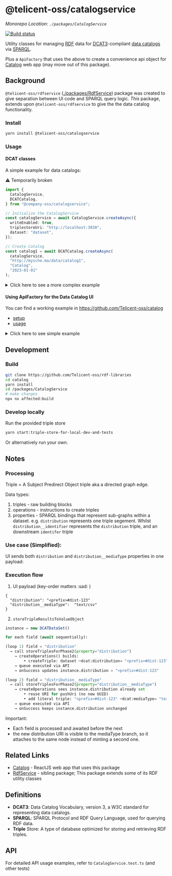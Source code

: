 # @telicent-oss/catalogservice

*Monorepo Location: `./packages/CatalogService`*

[![Build status](https://github.com/telicent-oss/rdf-libraries/actions/workflows/publish-nx-catalog-service.yml/badge.svg)](https://github.com/telicent-oss/rdf-libraries/actions/workflows/publish-nx-catalog-service.yml)


Utility classes for managing [RDF](https://www.w3.org/RDF/) data for [DCAT3](https://www.w3.org/TR/vocab-dcat-3/)-compliant [data catalogs](https://www.google.com/search?q=what+is+a+data+catalog) via [SPARQL](https://www.w3.org/TR/sparql11-query/).

Plus a `ApiFactory` that uses the above to create a convenience api object for [Catalog](https://github.com/Telicent-oss/catalog) web app (may move out of this package).

## Background

`@telicent-oss/rdfservice` ([./packages/RdfService](https://github.com/telicent-oss/rdf-libraries/tree/main/packages/RdfService)) package was created to give separation between UI code and SPARQL query logic. _This_ package, extends upon `@telicent-oss/rdfservice` to give the the data catalog functionality.


### Install

```bash
yarn install @telicent-oss/catalogservice
```

### Usage

#### DCAT classes

A simple example for data catalogs:

:warning: Temporarily broken

```ts
import {
  CatalogService,
  DCATCatalog,
} from "@company-oss/catalogservice";

// Initialize the CatalogService
const catalogService = await CatalogService.createAsync({
  writeEnabled: true,
  triplestoreUri: "http://localhost:3030",
  dataset: "dataset",
});

// Create Catalog
const catalog1 = await DCATCatalog.createAsync(
  catalogService,
  "http://mysche.ma/data/catalog1",
  "Catalog",
  "2023-01-01"
);
```

<details>
  <summary>Click here to see a more complex example</summary>
    <hr />

:warning: Temporarily broken

```ts
/*

Given we want to create this structure:
.
├── catalog1/
│   └── catalog1_1/
│       ├── DataService1_1_1
│       ├── DataSet1_1_1
│       └── DataSet1_1_2
└── catalog2/
    └── DataSet_2_1
*/
import {
  CatalogService,
  DCATCatalog,
  DCATDataset,
  DCATDataService,
} from "@company-oss/catalogservice";

// Initialize the CatalogService
const catalogService = await CatalogService.createAsync({
  writeEnabled: true,
  triplestoreUri: "http://localhost:3030/"
  dataset: "dataset"
});
const DC3 = 'http://mysche.ma/data/'
// Create Catalog 1
const catalog1 = await DCATCatalog.createAsync(
  catalogService,
  `${DC3}catalog1`,
  "Catalog 1",
  "2023-01-01"
);

// Create nested Catalog 1_1
const catalog1_1 = await DCATCatalog.createAsync(
  catalogService,
  `${DC3}catalog1_1`,
  "Catalog 1_1",
  "2023-02-01"
);
catalog1.addSubCatalog(catalog1_1);

// Add DataService to Catalog1_1
const dataService1_1_1 = await DCATDataService.createAsync(
  catalogService,
  `${DC3}catalog1_1/DataService1_1_1`,
  "Data Service 1_1_1"
);
catalog1_1.addOwnedResource(dataService1_1_1);

// Add DataSets to Catalog1_1
const dataSet1_1_1 = await DCATDataset.createAsync(
  catalogService,
  `${DC3}catalog1_1/DataSet1_1_1`,
  "Data Set 1_1_1",
  "2023-03-01",
  catalog1_1
);
const dataSet1_1_2 = await DCATDataset.createAsync(
  catalogService,
  `${DC3}catalog1_1/DataSet1_1_2`,
  "Data Set 1_1_2",
  "2023-03-02",
  catalog1_1
);

// Create Catalog 2
const catalog2 = await DCATCatalog.createAsync(
  catalogService,
  `${DC3}catalog2`,
  "Catalog 2",
  "2023-04-01"
);

// Add DataSet to Catalog2
const dataSet2_1 = await DCATDataset.createAsync(
  catalogService,
  `${DC3}catalog2/DataSet2_1`,
  "Data Set 2_1",
  "2023-05-01",
  catalog2
);

```

</details>


#### Using ApiFactory for the Data Catalog UI

You can find a working example in https://github.com/Telicent-oss/catalog
* [setup](https://github.com/telicent-oss/catalog/blob/feat/alpha/src/App.tsx#L36-L41)
* [usage](https://github.com/telicent-oss/catalog/blob/feat/alpha/src/pages/Demo/useSearch.ts#L65)


<details>
  <summary>Click here to see simple example</summary>

```tsx
export const catalogService = await CatalogService.createAsync({
  writeEnabled: true,
  triplestoreUri: `${config.env.TRIPLE_STORE_URL}/`,
  dataset: "catalog",
});
const api = await apiFactory(catalogService);

const Page = ({ searchTerm, dataResourceFilters, set }) => {
  const catalog = useQuery({
    queryKey: ['catalog', dataResourceFilters],
    queryFn: () => api.catalog({ dataResourceFilters }),
  });
  const search = useQuery({
    queryKey: ['search', searchTerm],
    queryFn: () => api.search({ searchTerm })
  });
  return (
    <>
      <SearchInput
        onSearch={searchTerm => set({ searchTerm })}
      />
      <DataResourceFilters
        data={catalog.data}
        onSelect={val => set({ dataResourceFilters: val })}
      />
    <>
  );
}
```

</details>

## Development

### Build

```bash
git clone https://github.com/Telicent-oss/rdf-libraries
cd catalog
yarn install
cd /packages/CatalogService
# make changes
npx nx affected:build
```

### Develop locally

Run the provided triple store
```bash
yarn start:triple-store-for-local-dev-and-tests
```

Or alternatively run your own.

## Notes

### Processing

Triple = A Subject Predirect Object triple aka a directed graph edge.

Data types:
1. triples - raw building blocks
2. operations - instructions to create triples
3. properties - SPARQL bindings that represent sub-graphs within a dataset.
  e.g. `distribution` represents one triple segement. Whilst `distribution__identifier` represents the `distribution` triple, and an downstream `identifer` triple

### Use case (Simplified):

UI sends both `distribution` and `distribution__mediaType` properties in one payload:


### Execution flow

1. UI payload (key-order matters :sad: )
```
{
  "distribution": "<prefix>#dist-123"
  "distribution__mediaType":  "text/csv"
}
```

2. `storeTripleResultsToValueObject`

```js
instance = new DCATDataSet()
```
```py
for each field (await sequentially):

(loop 1) field = "distribution"
  → call storeTriplesForPhase2(property="distribution")
    → createOperations() builds:
        • createTriple: dataset ─dcat:distribution→ "<prefix>#dist-123"
    → queue executed via API
    → onSuccess updates instance.distribution = "<prefix>#dist-123"

(loop 2) field = "distribution__mediaType"
  → call storeTriplesForPhase2(property="distribution__mediaType")
    → createOperations sees instance.distribution already set
        • reuse URI for pushUri (no new UUID)
        • add literal triple: "<prefix>#dist-123" ─dcat:mediaType→ "text/csv"
    → queue executed via API
    → onSuccess keeps instance.distribution unchanged
```

Important:
- Each field is processed and awaited before the next
- the new distribution URI is visible to the mediaType branch, so it attaches to the same node instead of minting a second one.


## Related Links

* [Catalog](https://github.com/Telicent-oss/catalog) - ReactJS web app that uses this package
* [RdfService]([./packages/RdfService](https://github.com/telicent-oss/rdf-libraries/tree/main/packages/RdfService)) - sibling package; This package extends some of its RDF utility classes

## Definitions


* **DCAT3**: Data Catalog Vocabulary, version 3, a W3C standard for representing data catalogs.
* **SPARQL**: SPARQL Protocol and RDF Query Language, used for querying RDF data.
* **Triple** Store: A type of database optimized for storing and retrieving RDF triples.


## API

For detailed API usage examples, refer to `CatalogService.test.ts` (and other tests)


